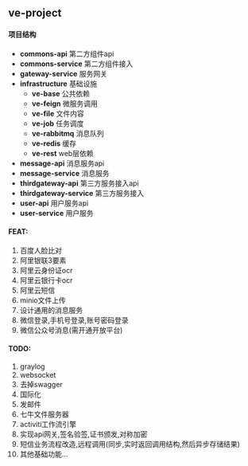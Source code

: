 ## ve-project

#### 项目结构

* **commons-api** 第二方组件api
* **commons-service** 第二方组件接入
* **gateway-service** 服务网关
* **infrastructure** 基础设施
    * **ve-base** 公共依赖
    * **ve-feign** 微服务调用
    * **ve-file** 文件内容
    * **ve-job** 任务调度
    * **ve-rabbitmq** 消息队列
    * **ve-redis** 缓存
    * **ve-rest** web层依赖
* **message-api** 消息服务api
* **message-service** 消息服务
* **thirdgateway-api** 第三方服务接入api
* **thirdgateway-service** 第三方服务接入
* **user-api** 用户服务api
* **user-service** 用户服务

#### FEAT:

1. 百度人脸比对
1. 阿里银联3要素
1. 阿里云身份证ocr
1. 阿里云银行卡ocr
1. 阿里云短信
1. minio文件上传
1. 设计通用的消息服务
1. 微信登录,手机号登录,账号密码登录
1. 微信公众号消息(需开通开放平台)

#### TODO:

1. graylog
1. websocket
1. 去掉swagger
1. 国际化
1. 发邮件
1. 七牛文件服务器
1. activiti工作流引擎
1. 实现api网关,签名验签,证书颁发,对称加密
1. 短信业务流程改造,远程调用(同步,实时返回调用结构,然后异步存储结果)
1. 其他基础功能...
